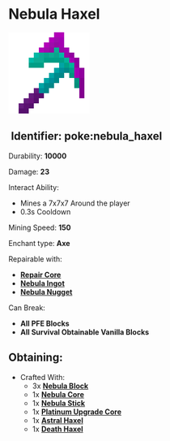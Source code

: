 # Nebula Haxel

![](https://github.com/ItsMePok/PFE/blob/wikiAssets/wikiMain/nebula_haxel.png?raw=true)

## <img src="https://minecraft.wiki/images/Name_Tag_JE2_BE2.png?cbdc1" alt="" data-size="line"> Identifier: **poke:nebula\_haxel**

Durability: **10000**

Damage: **23**

Interact Ability:

* Mines a 7x7x7 Around the player
* 0.3s Cooldown

Mining Speed: **150**

Enchant type: **Axe**

Repairable with:

* [**Repair Core**](https://pfewiki.gitbook.io/home/items/cores/repair-core)
* [**Nebula Ingot**](https://github.com/ItsMePok/PFE/wiki/Nebula-Ingot)
* [**Nebula Nugget**](https://github.com/ItsMePok/PFE/wiki/Nebula-Nugget)

Can Break:

* **All PFE Blocks**
* **All Survival Obtainable Vanilla Blocks**

## Obtaining:

* Crafted With:
  * 3x [**Nebula Block**](https://github.com/ItsMePok/PFE/wiki/Nebula-Block)
  * 1x [**Nebula Core**](https://github.com/ItsMePok/PFE/wiki/Nebula-Core)
  * 1x [**Nebula Stick**](https://github.com/ItsMePok/PFE/wiki/Nebula-Stick)
  * 1x [**Platinum Upgrade Core**](https://github.com/ItsMePok/PFE/wiki/Platinum-Upgrade-Core)
  * 1x [**Astral Haxel**](https://github.com/ItsMePok/PFE/wiki/Astral-Haxel)
  * 1x [**Death Haxel**](https://github.com/ItsMePok/PFE/wiki/Death-Haxel)
